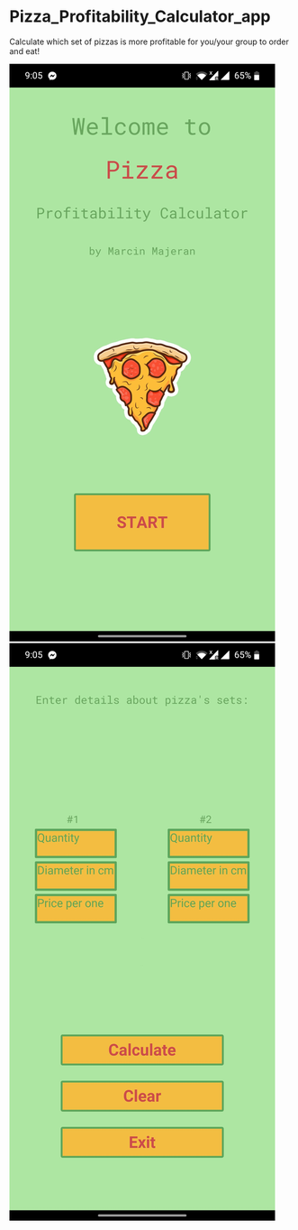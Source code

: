 # Pizza_Profitability_Calculator_app
Calculate which set of pizzas is more profitable for you/your group to order and eat!

![Welcome Screen](/images/pizza1.jpg)
![Main Screen](/images/pizza1main.jpg)
